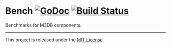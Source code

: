 # Bench [![GoDoc][doc-img]][doc] [![Build Status][ci-img]][ci]

Benchmarks for M3DB components.

<hr>

This project is released under the [MIT License](LICENSE.md).

[doc-img]: https://godoc.org/github.com/m3db/bench?status.svg
[doc]: https://godoc.org/github.com/m3db/bench
[ci-img]: https://travis-ci.org/m3db/bench.svg?branch=master
[ci]: https://travis-ci.org/m3db/bench
